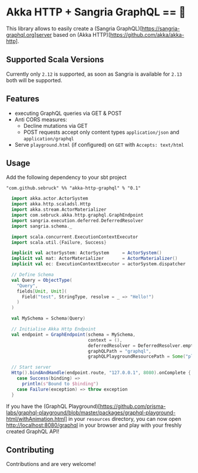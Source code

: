 # Akka HTTP + Sangria GraphQL == 💖

This library allows to easily create a (Sangria GraphQL)[https://sangria-graphql.org]server based on 
(Akka HTTP)[https://github.com/akka/akka-http].

## Supported Scala Versions
Currently only `2.12` is supported, as soon as Sangria is available for `2.13` both will be supported.

## Features

* executing GraphQL queries via GET & POST
* Anti CORS measures:
  * Decline mutations via GET
  * POST requests accept only content types `application/json` and `application/graphql`
* Serve `playground.html` (if configured) on `GET` with `Accepts: text/html`

## Usage

Add the following dependency to your sbt project

```
"com.github.sebruck" %% "akka-http-graphql" % "0.1"
```

````scala
  import akka.actor.ActorSystem
  import akka.http.scaladsl.Http
  import akka.stream.ActorMaterializer
  import com.sebruck.akka.http.graphql.GraphEndpoint
  import sangria.execution.deferred.DeferredResolver
  import sangria.schema._

  import scala.concurrent.ExecutionContextExecutor
  import scala.util.{Failure, Success}

  implicit val actorSystem: ActorSystem     = ActorSystem()
  implicit val mat: ActorMaterializer       = ActorMaterializer()
  implicit val ec: ExecutionContextExecutor = actorSystem.dispatcher

  // Define Schema
  val Query = ObjectType(
    "Query",
    fields[Unit, Unit](
      Field("test", StringType, resolve = _ => "Hello!")
    )
  )

  val MySchema = Schema(Query)

  // Initialise Akka Http Endpoint
  val endpoint = GraphEndpoint(schema = MySchema,
                               context = (),
                               deferredResolver = DeferredResolver.empty,
                               graphQLPath = "graphql",
                               graphQLPlaygroundResourcePath = Some("playground.html"))

  // Start server
  Http().bindAndHandle(endpoint.route, "127.0.0.1", 8080).onComplete {
    case Success(binding) =>
      println(s"Bound to $binding")
    case Failure(exception) => throw exception
  }
````

If you have the (GraphQL Playground)[https://github.com/prisma-labs/graphql-playground/blob/master/packages/graphql-playground-html/withAnimation.html]
in your `resources` directory, you can now open [http://localhost:8080/graphql](http://localhost:8080/graphql) 
in your browser and play with your freshly created GraphQL API!

## Contributing
Contributions and are very welcome!
